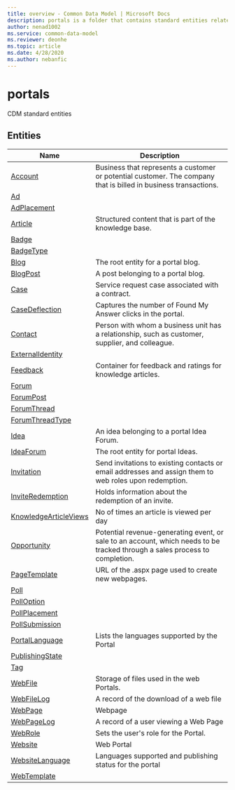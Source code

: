 ```yaml
---
title: overview - Common Data Model | Microsoft Docs
description: portals is a folder that contains standard entities related to the Common Data Model.
author: nenad1002
ms.service: common-data-model
ms.reviewer: deonhe
ms.topic: article
ms.date: 4/28/2020
ms.author: nebanfic
---
```


# portals

CDM standard entities  

## Entities

|Name|Description|
|---|---|
|[Account](Account.md)|Business that represents a customer or potential customer. The company that is billed in business transactions.|
|[Ad](Ad.md)||
|[AdPlacement](AdPlacement.md)||
|[Article](Article.md)|Structured content that is part of the knowledge base.|
|[Badge](Badge.md)||
|[BadgeType](BadgeType.md)||
|[Blog](Blog.md)|The root entity for a portal blog.|
|[BlogPost](BlogPost.md)|A post belonging to a portal blog.|
|[Case](Case.md)|Service request case associated with a contract.|
|[CaseDeflection](CaseDeflection.md)|Captures the number of Found My Answer clicks in the portal.|
|[Contact](Contact.md)|Person with whom a business unit has a relationship, such as customer, supplier, and colleague.|
|[ExternalIdentity](ExternalIdentity.md)||
|[Feedback](Feedback.md)|Container for feedback and ratings for knowledge articles.|
|[Forum](Forum.md)||
|[ForumPost](ForumPost.md)||
|[ForumThread](ForumThread.md)||
|[ForumThreadType](ForumThreadType.md)||
|[Idea](Idea.md)|An idea belonging to a portal Idea Forum.|
|[IdeaForum](IdeaForum.md)|The root entity for portal Ideas.|
|[Invitation](Invitation.md)|Send invitations to existing contacts or email addresses and assign them to web roles upon redemption.|
|[InviteRedemption](InviteRedemption.md)|Holds information about the redemption of an invite.|
|[KnowledgeArticleViews](KnowledgeArticleViews.md)|No of times an article is viewed per day|
|[Opportunity](Opportunity.md)|Potential revenue-generating event, or sale to an account, which needs to be tracked through a sales process to completion.|
|[PageTemplate](PageTemplate.md)|URL of the .aspx page used to create new webpages.|
|[Poll](Poll.md)||
|[PollOption](PollOption.md)||
|[PollPlacement](PollPlacement.md)||
|[PollSubmission](PollSubmission.md)||
|[PortalLanguage](PortalLanguage.md)|Lists the languages supported by the Portal|
|[PublishingState](PublishingState.md)||
|[Tag](Tag.md)||
|[WebFile](WebFile.md)|Storage of files used in the web Portals.|
|[WebFileLog](WebFileLog.md)|A record of the download of a web file|
|[WebPage](WebPage.md)|Webpage|
|[WebPageLog](WebPageLog.md)|A record of a user viewing a Web Page|
|[WebRole](WebRole.md)|Sets the user's role for the Portal.|
|[Website](Website.md)|Web Portal|
|[WebsiteLanguage](WebsiteLanguage.md)|Languages supported and publishing status for the portal|
|[WebTemplate](WebTemplate.md)||
